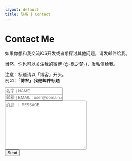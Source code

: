 ```yaml
---
layout: default
title: 联系 | Contact
---
```


<div id="contact">
  <h1 class="pageTitle">Contact Me</h1>
  <div class="contactContent">
    <p class="intro">如果你想和我交流iOS开发或者想探讨其他问题，请发邮件给我。</p>
    <p>当然，你也可以关注我的<a href="http://weibo.com/fengzhichu">微博 (@-枫之楚-)</a>，发私信给我。</p>
    <p>注意：标题请以「博客」开头。<br />例如：<b>「博客」我是邮件标题</b></p>
  </div>

  <!-- Check user input value. -->
  <script>
    function validateMsg(name, email, message) {
      //var insertHTMLContact = "<table><tr><td><input type="hidden" name="_next" value="{{ site.baseurl }}/contact.html" /></td></tr></table>";

      if (name == "" || email == "" || message == "") {
          alert("你有一项忘了填哦！");
          window.location.href="{{ site.baseurl }}/contact.html";          
      } else {
          window.location.href="{{ site.baseurl }}/thankyou.html";
      };
    }
  </script>
  
  <form action="http://formspree.io/fengzhichu@foxmail.com" method="POST">
    <!--<label for="name">名字 :</label>    -->
    <input type="text" id="name" name="name" placeholder="名字 | NAME" class="full-width"><br>
    <!--<label for="email">你的邮箱地址 :</label>-->
    <input type="email" id="email" name="_replyto" placeholder="邮箱 | EMAIL : user@domain.com" class="full-width"><br>
    <!--<label for="message">你想说的话 :</label>-->
    <textarea name="message" id="message" cols="30" rows="10" placeholder="消息 | MESSAGE" class="full-width"></textarea><br>
    <input type="submit" value="Send" onclick="validateMsg(name.value, email.value, message.value)" class="button">
    <input type="text" name="_gotcha" style="display:none" />
    <!--<input type="hidden" name="_subject" value="New submission!" />-->
  </form>
</div>
